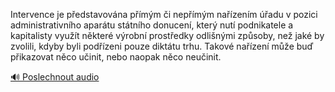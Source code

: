 
Intervence je představována přímým či nepřímým nařízením úřadu v pozici administrativního aparátu státního donucení, který nutí podnikatele a kapitalisty využít některé výrobní prostředky odlišnými způsoby, než jaké by zvolili, kdyby byli podřízeni pouze diktátu trhu. Takové nařízení může buď přikazovat něco učinit, nebo naopak něco neučinit.

[🔊 Poslechnout audio](/data/7-paragraphs/audio/chapter_145/para_002-Intervence-je-pedstavovna-pmm-i-nepmm-na.mp3)
